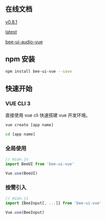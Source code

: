 ## 在线文档

[v0.8.1](https://dwyw.github.io/0.8.1/index.html)

[latest](https://dwyw.github.io/bee-ui/index.html)

[bee-ui-audio-vue](https://dwyw.github.io/bee-ui-audio/index.html)


## npm 安装


``` bash
npm install bee-ui-vue --save
```

## 快速开始

### VUE CLI 3

直接使用 vue cli 快速搭建 vue 开发环境。

``` bash
vue create [app name]

cd [app name]
```

### 全局使用

``` js
// mian.js
import BeeUI from 'bee-ui-vue'

Vue.use(BeeUI)
```

### 按需引入

``` js
// mian.js
import {BeeInput[, ...]} from 'bee-ui-vue'

Vue.use(BeeInput)
```